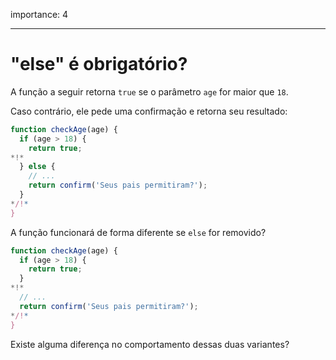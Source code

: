 importance: 4

---

# "else" é obrigatório?

A função a seguir retorna `true` se o parâmetro `age` for maior que `18`.

Caso contrário, ele pede uma confirmação e retorna seu resultado:

```js
function checkAge(age) {
  if (age > 18) {
    return true;
*!*
  } else {
    // ...
    return confirm('Seus pais permitiram?');
  }
*/!*
}
```

A função funcionará de forma diferente se `else` for removido?

```js
function checkAge(age) {
  if (age > 18) {
    return true;
  }
*!*
  // ...
  return confirm('Seus pais permitiram?');
*/!*
}
```

Existe alguma diferença no comportamento dessas duas variantes?
